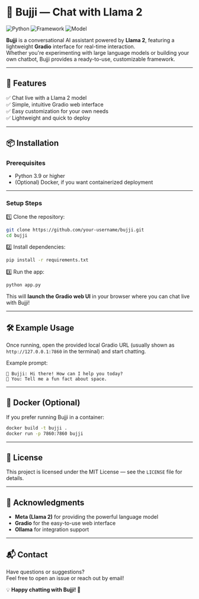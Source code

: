 # 🦙 Bujji — Chat with Llama 2

![Python](https://img.shields.io/badge/Python-3.9%2B-blue)
![Framework](https://img.shields.io/badge/Framework-Gradio-orange)
![Model](https://img.shields.io/badge/Model-Ollama-9cf)

**Bujji** is a conversational AI assistant powered by **Llama 2**, featuring a lightweight **Gradio** interface for real-time interaction.  
Whether you're experimenting with large language models or building your own chatbot, Bujji provides a ready-to-use, customizable framework.

---

## 🚀 Features

✅ Chat live with a Llama 2 model  
✅ Simple, intuitive Gradio web interface  
✅ Easy customization for your own needs  
✅ Lightweight and quick to deploy  

---

## 📦 Installation

### Prerequisites

- Python 3.9 or higher  
- (Optional) Docker, if you want containerized deployment

---

### Setup Steps

1️⃣ Clone the repository:

```bash
git clone https://github.com/your-username/bujji.git
cd bujji
```

2️⃣ Install dependencies:

```bash
pip install -r requirements.txt
```

3️⃣ Run the app:

```bash
python app.py
```

This will **launch the Gradio web UI** in your browser where you can chat live with Bujji!

---

## 🛠 Example Usage

Once running, open the provided local Gradio URL (usually shown as `http://127.0.0.1:7860` in the terminal) and start chatting.

Example prompt:

```
🦙 Bujji: Hi there! How can I help you today?
👤 You: Tell me a fun fact about space.
```

---

## 🐳 Docker (Optional)

If you prefer running Bujji in a container:

```bash
docker build -t bujji .
docker run -p 7860:7860 bujji
```

---

## 📝 License

This project is licensed under the MIT License — see the `LICENSE` file for details.

---

## 🙏 Acknowledgments

- **Meta (Llama 2)** for providing the powerful language model  
- **Gradio** for the easy-to-use web interface  
- **Ollama** for integration support

---

## 📬 Contact

Have questions or suggestions?  
Feel free to open an issue or reach out by email!

💡 **Happy chatting with Bujji! 🚀**
